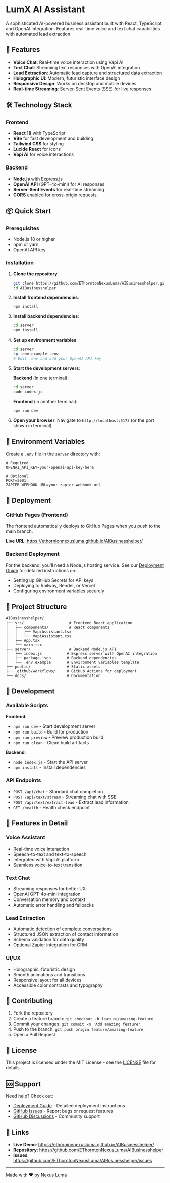 # LumX AI Assistant

A sophisticated AI-powered business assistant built with React, TypeScript, and OpenAI integration. Features real-time voice and text chat capabilities with automated lead extraction.

## 🚀 Features

- **Voice Chat**: Real-time voice interaction using Vapi AI
- **Text Chat**: Streaming text responses with OpenAI integration
- **Lead Extraction**: Automatic lead capture and structured data extraction
- **Holographic UI**: Modern, futuristic interface design
- **Responsive Design**: Works on desktop and mobile devices
- **Real-time Streaming**: Server-Sent Events (SSE) for live responses

## 🛠️ Technology Stack

### Frontend
- **React 18** with TypeScript
- **Vite** for fast development and building
- **Tailwind CSS** for styling
- **Lucide React** for icons
- **Vapi AI** for voice interactions

### Backend
- **Node.js** with Express.js
- **OpenAI API** (GPT-4o-mini) for AI responses
- **Server-Sent Events** for real-time streaming
- **CORS** enabled for cross-origin requests

## 📦 Quick Start

### Prerequisites
- Node.js 18 or higher
- npm or yarn
- OpenAI API key

### Installation

1. **Clone the repository**:
   ```bash
   git clone https://github.com/EThorntonNexusLuma/AIBusinesshelper.git
   cd AIBusinesshelper
   ```

2. **Install frontend dependencies**:
   ```bash
   npm install
   ```

3. **Install backend dependencies**:
   ```bash
   cd server
   npm install
   ```

4. **Set up environment variables**:
   ```bash
   cd server
   cp .env.example .env
   # Edit .env and add your OpenAI API key
   ```

5. **Start the development servers**:

   **Backend** (in one terminal):
   ```bash
   cd server
   node index.js
   ```

   **Frontend** (in another terminal):
   ```bash
   npm run dev
   ```

6. **Open your browser**:
   Navigate to `http://localhost:5173` (or the port shown in terminal)

## 🔐 Environment Variables

Create a `.env` file in the `server` directory with:

```env
# Required
OPENAI_API_KEY=your-openai-api-key-here

# Optional
PORT=3001
ZAPIER_WEBHOOK_URL=your-zapier-webhook-url
```

## 🚀 Deployment

### GitHub Pages (Frontend)
The frontend automatically deploys to GitHub Pages when you push to the main branch.

**Live URL**: https://ethornionnexusluma.github.io/AIBusinesshelper/

### Backend Deployment
For the backend, you'll need a Node.js hosting service. See our [Deployment Guide](./DEPLOYMENT.md) for detailed instructions on:

- Setting up GitHub Secrets for API keys
- Deploying to Railway, Render, or Vercel
- Configuring environment variables securely

## 📁 Project Structure

```
AIBusinesshelper/
├── src/                    # Frontend React application
│   ├── components/         # React components
│   │   ├── VapiAssistant.tsx
│   │   └── VapiAssistant.css
│   ├── App.tsx
│   └── main.tsx
├── server/                 # Backend Node.js API
│   ├── index.js           # Express server with OpenAI integration
│   ├── package.json       # Backend dependencies
│   └── .env.example       # Environment variables template
├── public/                # Static assets
├── .github/workflows/     # GitHub Actions for deployment
└── docs/                  # Documentation
```

## 🔧 Development

### Available Scripts

**Frontend**:
- `npm run dev` - Start development server
- `npm run build` - Build for production
- `npm run preview` - Preview production build
- `npm run clean` - Clean build artifacts

**Backend**:
- `node index.js` - Start the API server
- `npm install` - Install dependencies

### API Endpoints

- `POST /api/chat` - Standard chat completion
- `POST /api/text/stream` - Streaming chat with SSE
- `POST /api/text/extract-lead` - Extract lead information
- `GET /health` - Health check endpoint

## 🎨 Features in Detail

### Voice Assistant
- Real-time voice interaction
- Speech-to-text and text-to-speech
- Integrated with Vapi AI platform
- Seamless voice-to-text transition

### Text Chat
- Streaming responses for better UX
- OpenAI GPT-4o-mini integration
- Conversation memory and context
- Automatic error handling and fallbacks

### Lead Extraction
- Automatic detection of complete conversations
- Structured JSON extraction of contact information
- Schema validation for data quality
- Optional Zapier integration for CRM

### UI/UX
- Holographic, futuristic design
- Smooth animations and transitions
- Responsive layout for all devices
- Accessible color contrasts and typography

## 🤝 Contributing

1. Fork the repository
2. Create a feature branch: `git checkout -b feature/amazing-feature`
3. Commit your changes: `git commit -m 'Add amazing feature'`
4. Push to the branch: `git push origin feature/amazing-feature`
5. Open a Pull Request

## 📄 License

This project is licensed under the MIT License - see the [LICENSE](LICENSE) file for details.

## 🆘 Support

Need help? Check out:

- [Deployment Guide](./DEPLOYMENT.md) - Detailed deployment instructions
- [GitHub Issues](https://github.com/EThorntonNexusLuma/AIBusinesshelper/issues) - Report bugs or request features
- [GitHub Discussions](https://github.com/EThorntonNexusLuma/AIBusinesshelper/discussions) - Community support

## 🔗 Links

- **Live Demo**: https://ethornionnexusluma.github.io/AIBusinesshelper/
- **Repository**: https://github.com/EThorntonNexusLuma/AIBusinesshelper
- **Issues**: https://github.com/EThorntonNexusLuma/AIBusinesshelper/issues

---

Made with ❤️ by [Nexus Luma](https://github.com/EThorntonNexusLuma)